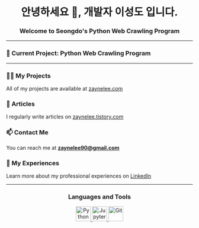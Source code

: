 <h1 align="center">안녕하세요 👋, 개발자 이성도 입니다.</h1>
<h3 align="center">Welcome to Seongdo's Python Web Crawling Program</h3>

---

### 🔭 Current Project: **Python Web Crawling Program**

---

### 👨‍💻 My Projects
All of my projects are available at [zaynelee.com](https://zaynelee.com)

### 📝 Articles
I regularly write articles on [zaynelee.tistory.com](https://zaynelee.tistory.com/)

### 📫 Contact Me
You can reach me at **zaynelee90@gmail.com**

### 📄 My Experiences
Learn more about my professional experiences on [LinkedIn](https://www.linkedin.com/in/seongdo-lee-a86160278/)

---

<h3 align="center">Languages and Tools</h3>
<p align="center">
  <a href="https://www.python.org/" target="_blank" rel="noreferrer">
    <img src="https://www.vectorlogo.zone/logos/python/python-icon.svg" alt="Python" width="40" height="40"/>
  </a>
  <a href="https://jupyter.org/" target="_blank" rel="noreferrer">
    <img src="https://www.vectorlogo.zone/logos/jupyter/jupyter-icon.svg" alt="Jupyter" width="40" height="40"/>
  </a>
  <a href="https://git-scm.com/" target="_blank" rel="noreferrer">
    <img src="https://www.vectorlogo.zone/logos/git-scm/git-scm-icon.svg" alt="Git" width="40" height="40"/>
  </a>
</p>
